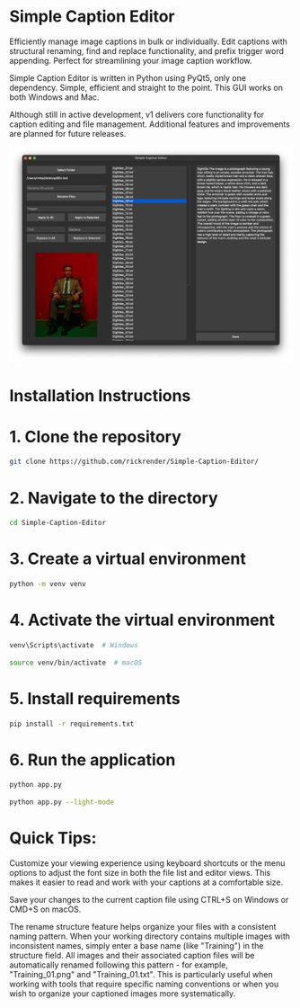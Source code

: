 # Simple Caption Editor
Efficiently manage image captions in bulk or individually. Edit captions with structural renaming, find and replace functionality, and prefix trigger word appending. Perfect for streamlining your image caption workflow.

Simple Caption Editor is written in Python using PyQt5, only one dependency. Simple, efficient and straight to the point. This GUI works on both Windows and Mac. 

Although still in active development, v1 delivers core functionality for caption editing and file management. Additional features and improvements are planned for future releases.

![Simple Caption Editor Screenshot](https://raw.githubusercontent.com/rickrender/Simple-Caption-Editor/main/Simple-Caption-Editor-Screenshot.png)

# Installation Instructions

# 1. Clone the repository
```bash
git clone https://github.com/rickrender/Simple-Caption-Editor/
```

# 2. Navigate to the directory
```bash
cd Simple-Caption-Editor
```

# 3. Create a virtual environment
```bash
python -m venv venv
```


# 4. Activate the virtual environment
```bash
venv\Scripts\activate  # Windows
```

```bash
source venv/bin/activate  # macOS
```


# 5. Install requirements
```bash
pip install -r requirements.txt
```

# 6. Run the application
```bash
python app.py
```

```bash
python app.py --light-mode
```
# Quick Tips: 
Customize your viewing experience using keyboard shortcuts or the menu options to adjust the font size in both the file list and editor views. This makes it easier to read and work with your captions at a comfortable size.

Save your changes to the current caption file using CTRL+S on Windows or CMD+S on macOS.

The rename structure feature helps organize your files with a consistent naming pattern. When your working directory contains multiple images with inconsistent names, simply enter a base name (like "Training") in the structure field. All images and their associated caption files will be automatically renamed following this pattern - for example, "Training_01.png" and "Training_01.txt". This is particularly useful when working with tools that require specific naming conventions or when you wish to organize your captioned images more systematically.
